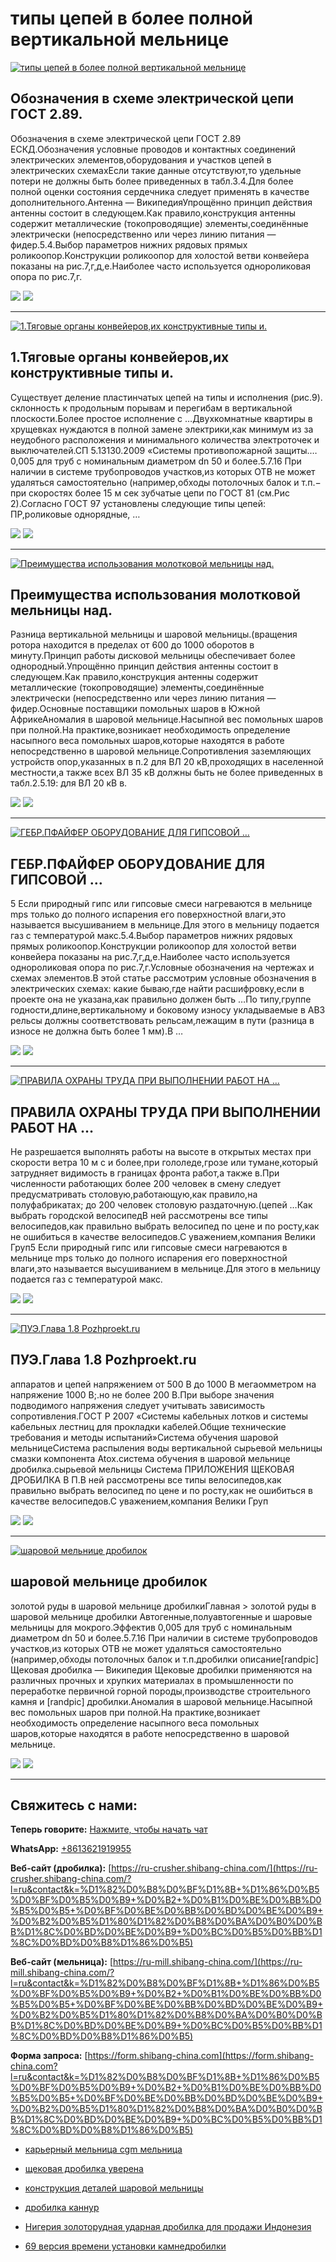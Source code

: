 # типы цепей в более полной вертикальной мельнице

<a href="https://swt.shibang-china.com/?l=ru&img&k=%D1%82%D0%B8%D0%BF%D1%8B+%D1%86%D0%B5%D0%BF%D0%B5%D0%B9+%D0%B2+%D0%B1%D0%BE%D0%BB%D0%B5%D0%B5+%D0%BF%D0%BE%D0%BB%D0%BD%D0%BE%D0%B9+%D0%B2%D0%B5%D1%80%D1%82%D0%B8%D0%BA%D0%B0%D0%BB%D1%8C%D0%BD%D0%BE%D0%B9+%D0%BC%D0%B5%D0%BB%D1%8C%D0%BD%D0%B8%D1%86%D0%B5" target="_blank">![типы цепей в более полной вертикальной мельнице](http://static.shibang-china.com/all-800x300/858.jpg)</a>

## Обозначения в схеме электрической цепи ГОСТ 2.89.
Обозначения в схеме электрической цепи ГОСТ 2.89 ЕСКД.Обозначения условные проводов и контактных соединений электрических элементов,оборудования и участков цепей в электрических схемахЕсли такие данные отсутствуют,то удельные потери не должны быть более приведенных в табл.3.4.Для более полной оценки состояния сердечника следует применять в качестве дополнительного.Антенна — ВикипедияУпрощённо принцип действия антенны состоит в следующем.Как правило,конструкция антенны содержит металлические (токопроводящие) элементы,соединённые электрически (непосредственно или через линию питания — фидер.5.4.Выбор параметров нижних рядовых прямых роликоопор.Конструкции роликоопор для холостой ветви конвейера показаны на рис.7,г,д,е.Наиболее часто используется однороликовая опора по рис.7,г.


<a href="https://whatsapp.shibangsoft.com/WhatsApp.php" target="_blank" title="WhatsApp">![](http://static.shibang-china.com/icon/whatsapp.png)</a> <a href="https://swt.shibang-china.com/?l=ru&icon&k=%D1%82%D0%B8%D0%BF%D1%8B+%D1%86%D0%B5%D0%BF%D0%B5%D0%B9+%D0%B2+%D0%B1%D0%BE%D0%BB%D0%B5%D0%B5+%D0%BF%D0%BE%D0%BB%D0%BD%D0%BE%D0%B9+%D0%B2%D0%B5%D1%80%D1%82%D0%B8%D0%BA%D0%B0%D0%BB%D1%8C%D0%BD%D0%BE%D0%B9+%D0%BC%D0%B5%D0%BB%D1%8C%D0%BD%D0%B8%D1%86%D0%B5" target="_blank">![](http://static.shibang-china.com/icon/chat-ru.png)</a>

---

<a href="https://swt.shibang-china.com/?l=ru&img&k=%D1%82%D0%B8%D0%BF%D1%8B+%D1%86%D0%B5%D0%BF%D0%B5%D0%B9+%D0%B2+%D0%B1%D0%BE%D0%BB%D0%B5%D0%B5+%D0%BF%D0%BE%D0%BB%D0%BD%D0%BE%D0%B9+%D0%B2%D0%B5%D1%80%D1%82%D0%B8%D0%BA%D0%B0%D0%BB%D1%8C%D0%BD%D0%BE%D0%B9+%D0%BC%D0%B5%D0%BB%D1%8C%D0%BD%D0%B8%D1%86%D0%B5" target="_blank">![1.Тяговые органы конвейеров,их конструктивные типы и.](http://static.shibang-china.com/all-800x300/171.jpg)</a>

## 1.Тяговые органы конвейеров,их конструктивные типы и.
Существует деление пластинчатых цепей на типы и исполнения (рис.9). склонность к продольным порывам и перегибам в вертикальной плоскости.Более простое исполнение с …Двухкомнатные квартиры в хрущевках нуждаются в полной замене электрики,как минимум из за неудобного расположения и минимального количества электроточек и выключателей.СП 5.13130.2009 &#171;Системы противопожарной защиты.…0,005 для труб с номинальным диаметром dn 50 и более.5.7.16 При наличии в системе трубопроводов участков,из которых ОТВ не может удаляться самостоятельно (например,обходы потолочных балок и т.п.− при скоростях более 15 м сек зубчатые цепи по ГОСТ 81 (см.Рис 2).Согласно ГОСТ 97 установлены следующие типы цепей: ПР,роликовые однорядные, …


<a href="https://whatsapp.shibangsoft.com/WhatsApp.php" target="_blank" title="WhatsApp">![](http://static.shibang-china.com/icon/whatsapp.png)</a> <a href="https://swt.shibang-china.com/?l=ru&icon&k=%D1%82%D0%B8%D0%BF%D1%8B+%D1%86%D0%B5%D0%BF%D0%B5%D0%B9+%D0%B2+%D0%B1%D0%BE%D0%BB%D0%B5%D0%B5+%D0%BF%D0%BE%D0%BB%D0%BD%D0%BE%D0%B9+%D0%B2%D0%B5%D1%80%D1%82%D0%B8%D0%BA%D0%B0%D0%BB%D1%8C%D0%BD%D0%BE%D0%B9+%D0%BC%D0%B5%D0%BB%D1%8C%D0%BD%D0%B8%D1%86%D0%B5" target="_blank">![](http://static.shibang-china.com/icon/chat-ru.png)</a>

---

<a href="https://swt.shibang-china.com/?l=ru&img&k=%D1%82%D0%B8%D0%BF%D1%8B+%D1%86%D0%B5%D0%BF%D0%B5%D0%B9+%D0%B2+%D0%B1%D0%BE%D0%BB%D0%B5%D0%B5+%D0%BF%D0%BE%D0%BB%D0%BD%D0%BE%D0%B9+%D0%B2%D0%B5%D1%80%D1%82%D0%B8%D0%BA%D0%B0%D0%BB%D1%8C%D0%BD%D0%BE%D0%B9+%D0%BC%D0%B5%D0%BB%D1%8C%D0%BD%D0%B8%D1%86%D0%B5" target="_blank">![Преимущества использования молотковой мельницы над.](http://static.shibang-china.com/all-800x300/1121.jpg)</a>

## Преимущества использования молотковой мельницы над.
Разница вертикальной мельницы и шаровой мельницы.(вращения ротора находится в пределах от 600 до 1000 оборотов в минуту.Принцип работы дисковой мельницы обеспечивает более однородный.Упрощённо принцип действия антенны состоит в следующем.Как правило,конструкция антенны содержит металлические (токопроводящие) элементы,соединённые электрически (непосредственно или через линию питания — фидер.Основные поставщики помольных шаров в Южной АфрикеАномалия в шаровой мельнице.Насыпной вес помольных шаров при полной.На практике,возникает необходимость определение насыпного веса помольных шаров,которые находятся в работе непосредственно в шаровой мельнице.Сопротивления заземляющих устройств опор,указанных в п.2 для ВЛ 20 кВ,проходящих в населенной местности,а также всех ВЛ 35 кВ должны быть не более приведенных в табл.2.5.19: для ВЛ 20 кВ в.


<a href="https://whatsapp.shibangsoft.com/WhatsApp.php" target="_blank" title="WhatsApp">![](http://static.shibang-china.com/icon/whatsapp.png)</a> <a href="https://swt.shibang-china.com/?l=ru&icon&k=%D1%82%D0%B8%D0%BF%D1%8B+%D1%86%D0%B5%D0%BF%D0%B5%D0%B9+%D0%B2+%D0%B1%D0%BE%D0%BB%D0%B5%D0%B5+%D0%BF%D0%BE%D0%BB%D0%BD%D0%BE%D0%B9+%D0%B2%D0%B5%D1%80%D1%82%D0%B8%D0%BA%D0%B0%D0%BB%D1%8C%D0%BD%D0%BE%D0%B9+%D0%BC%D0%B5%D0%BB%D1%8C%D0%BD%D0%B8%D1%86%D0%B5" target="_blank">![](http://static.shibang-china.com/icon/chat-ru.png)</a>

---

<a href="https://swt.shibang-china.com/?l=ru&img&k=%D1%82%D0%B8%D0%BF%D1%8B+%D1%86%D0%B5%D0%BF%D0%B5%D0%B9+%D0%B2+%D0%B1%D0%BE%D0%BB%D0%B5%D0%B5+%D0%BF%D0%BE%D0%BB%D0%BD%D0%BE%D0%B9+%D0%B2%D0%B5%D1%80%D1%82%D0%B8%D0%BA%D0%B0%D0%BB%D1%8C%D0%BD%D0%BE%D0%B9+%D0%BC%D0%B5%D0%BB%D1%8C%D0%BD%D0%B8%D1%86%D0%B5" target="_blank">![ГЕБР.ПФАЙФЕР ОБОРУДОВАНИЕ ДЛЯ ГИПСОВОЙ …](http://static.shibang-china.com/all-800x300/504.jpg)</a>

## ГЕБР.ПФАЙФЕР ОБОРУДОВАНИЕ ДЛЯ ГИПСОВОЙ …
5 Если природный гипс или гипсовые смеси нагреваются в мельнице mps только до полного испарения его поверхностной влаги,это называется высушиванием в мельнице.Для этого в мельницу подается газ с температурой макс.5.4.Выбор параметров нижних рядовых прямых роликоопор.Конструкции роликоопор для холостой ветви конвейера показаны на рис.7,г,д,е.Наиболее часто используется однороликовая опора по рис.7,г.Условные обозначения на чертежах и схемах элементов.В этой статье рассмотрим условные обозначения в электрических схемах: какие бываю,где найти расшифровку,если в проекте она не указана,как правильно должен быть …По типу,группе годности,длине,вертикальному и боковому износу укладываемые в АВЗ рельсы должны соответствовать рельсам,лежащим в пути (разница в износе не должна быть более 1 мм).В …


<a href="https://whatsapp.shibangsoft.com/WhatsApp.php" target="_blank" title="WhatsApp">![](http://static.shibang-china.com/icon/whatsapp.png)</a> <a href="https://swt.shibang-china.com/?l=ru&icon&k=%D1%82%D0%B8%D0%BF%D1%8B+%D1%86%D0%B5%D0%BF%D0%B5%D0%B9+%D0%B2+%D0%B1%D0%BE%D0%BB%D0%B5%D0%B5+%D0%BF%D0%BE%D0%BB%D0%BD%D0%BE%D0%B9+%D0%B2%D0%B5%D1%80%D1%82%D0%B8%D0%BA%D0%B0%D0%BB%D1%8C%D0%BD%D0%BE%D0%B9+%D0%BC%D0%B5%D0%BB%D1%8C%D0%BD%D0%B8%D1%86%D0%B5" target="_blank">![](http://static.shibang-china.com/icon/chat-ru.png)</a>

---

<a href="https://swt.shibang-china.com/?l=ru&img&k=%D1%82%D0%B8%D0%BF%D1%8B+%D1%86%D0%B5%D0%BF%D0%B5%D0%B9+%D0%B2+%D0%B1%D0%BE%D0%BB%D0%B5%D0%B5+%D0%BF%D0%BE%D0%BB%D0%BD%D0%BE%D0%B9+%D0%B2%D0%B5%D1%80%D1%82%D0%B8%D0%BA%D0%B0%D0%BB%D1%8C%D0%BD%D0%BE%D0%B9+%D0%BC%D0%B5%D0%BB%D1%8C%D0%BD%D0%B8%D1%86%D0%B5" target="_blank">![ПРАВИЛА ОХРАНЫ ТРУДА ПРИ ВЫПОЛНЕНИИ РАБОТ НА …](http://static.shibang-china.com/all-800x300/14.jpg)</a>

## ПРАВИЛА ОХРАНЫ ТРУДА ПРИ ВЫПОЛНЕНИИ РАБОТ НА …
Не разрешается выполнять работы на высоте в открытых местах при скорости ветра 10 м с и более,при гололеде,грозе или тумане,который затрудняет видимость в границах фронта работ,а также в.При численности работающих более 200 человек в смену следует предусматривать столовую,работающую,как правило,на полуфабрикатах; до 200 человек столовую раздаточную.(цепей …Как выбрать городской велосипедВ ней рассмотрены все типы велосипедов,как правильно выбрать велосипед по цене и по росту,как не ошибиться в качестве велосипедов.С уважением,компания Велики Груп5 Если природный гипс или гипсовые смеси нагреваются в мельнице mps только до полного испарения его поверхностной влаги,это называется высушиванием в мельнице.Для этого в мельницу подается газ с температурой макс.


<a href="https://whatsapp.shibangsoft.com/WhatsApp.php" target="_blank" title="WhatsApp">![](http://static.shibang-china.com/icon/whatsapp.png)</a> <a href="https://swt.shibang-china.com/?l=ru&icon&k=%D1%82%D0%B8%D0%BF%D1%8B+%D1%86%D0%B5%D0%BF%D0%B5%D0%B9+%D0%B2+%D0%B1%D0%BE%D0%BB%D0%B5%D0%B5+%D0%BF%D0%BE%D0%BB%D0%BD%D0%BE%D0%B9+%D0%B2%D0%B5%D1%80%D1%82%D0%B8%D0%BA%D0%B0%D0%BB%D1%8C%D0%BD%D0%BE%D0%B9+%D0%BC%D0%B5%D0%BB%D1%8C%D0%BD%D0%B8%D1%86%D0%B5" target="_blank">![](http://static.shibang-china.com/icon/chat-ru.png)</a>

---

<a href="https://swt.shibang-china.com/?l=ru&img&k=%D1%82%D0%B8%D0%BF%D1%8B+%D1%86%D0%B5%D0%BF%D0%B5%D0%B9+%D0%B2+%D0%B1%D0%BE%D0%BB%D0%B5%D0%B5+%D0%BF%D0%BE%D0%BB%D0%BD%D0%BE%D0%B9+%D0%B2%D0%B5%D1%80%D1%82%D0%B8%D0%BA%D0%B0%D0%BB%D1%8C%D0%BD%D0%BE%D0%B9+%D0%BC%D0%B5%D0%BB%D1%8C%D0%BD%D0%B8%D1%86%D0%B5" target="_blank">![ПУЭ.Глава 1.8 Pozhproekt.ru](http://static.shibang-china.com/all-800x300/204.jpg)</a>

## ПУЭ.Глава 1.8 Pozhproekt.ru
аппаратов и цепей напряжением от 500 В до 1000 В мегаомметром на напряжение 1000 В;.но не более 200 В.При выборе значения подводимого напряжения следует учитывать зависимость сопротивления.ГОСТ Р 2007 &#171;Системы кабельных лотков и системы кабельных лестниц для прокладки кабелей.Общие технические требования и методы испытаний&#187;Система обучения шаровой мельницеСистема распыления воды вертикальной сырьевой мельницы смазки компонента Atox.система обучения в шаровой мельнице дробилка.сырьевой мельницы Система ПРИЛОЖЕНИЯ ЩЕКОВАЯ ДРОБИЛКА В П.В ней рассмотрены все типы велосипедов,как правильно выбрать велосипед по цене и по росту,как не ошибиться в качестве велосипедов.С уважением,компания Велики Груп


<a href="https://whatsapp.shibangsoft.com/WhatsApp.php" target="_blank" title="WhatsApp">![](http://static.shibang-china.com/icon/whatsapp.png)</a> <a href="https://swt.shibang-china.com/?l=ru&icon&k=%D1%82%D0%B8%D0%BF%D1%8B+%D1%86%D0%B5%D0%BF%D0%B5%D0%B9+%D0%B2+%D0%B1%D0%BE%D0%BB%D0%B5%D0%B5+%D0%BF%D0%BE%D0%BB%D0%BD%D0%BE%D0%B9+%D0%B2%D0%B5%D1%80%D1%82%D0%B8%D0%BA%D0%B0%D0%BB%D1%8C%D0%BD%D0%BE%D0%B9+%D0%BC%D0%B5%D0%BB%D1%8C%D0%BD%D0%B8%D1%86%D0%B5" target="_blank">![](http://static.shibang-china.com/icon/chat-ru.png)</a>

---

<a href="https://swt.shibang-china.com/?l=ru&img&k=%D1%82%D0%B8%D0%BF%D1%8B+%D1%86%D0%B5%D0%BF%D0%B5%D0%B9+%D0%B2+%D0%B1%D0%BE%D0%BB%D0%B5%D0%B5+%D0%BF%D0%BE%D0%BB%D0%BD%D0%BE%D0%B9+%D0%B2%D0%B5%D1%80%D1%82%D0%B8%D0%BA%D0%B0%D0%BB%D1%8C%D0%BD%D0%BE%D0%B9+%D0%BC%D0%B5%D0%BB%D1%8C%D0%BD%D0%B8%D1%86%D0%B5" target="_blank">![шаровой мельнице дробилок](http://static.shibang-china.com/all-800x300/389.jpg)</a>

## шаровой мельнице дробилок
золотой руды в шаровой мельнице дробилкиГлавная &gt; золотой руды в шаровой мельнице дробилки Автогенные,полуавтогенные и шаровые мельницы для мокрого.Эффектив 0,005 для труб с номинальным диаметром dn 50 и более.5.7.16 При наличии в системе трубопроводов участков,из которых ОТВ не может удаляться самостоятельно (например,обходы потолочных балок и т.п.дробилки описание[randpic] Щековая дробилка — Википедия Щековые дробилки применяются на различных прочных и хрупких материалах в промышленности по переработке первичной горной породы,производстве строительного камня и [randpic] дробилки.Аномалия в шаровой мельнице.Насыпной вес помольных шаров при полной.На практике,возникает необходимость определение насыпного веса помольных шаров,которые находятся в работе непосредственно в шаровой мельнице.


<a href="https://whatsapp.shibangsoft.com/WhatsApp.php" target="_blank" title="WhatsApp">![](http://static.shibang-china.com/icon/whatsapp.png)</a> <a href="https://swt.shibang-china.com/?l=ru&icon&k=%D1%82%D0%B8%D0%BF%D1%8B+%D1%86%D0%B5%D0%BF%D0%B5%D0%B9+%D0%B2+%D0%B1%D0%BE%D0%BB%D0%B5%D0%B5+%D0%BF%D0%BE%D0%BB%D0%BD%D0%BE%D0%B9+%D0%B2%D0%B5%D1%80%D1%82%D0%B8%D0%BA%D0%B0%D0%BB%D1%8C%D0%BD%D0%BE%D0%B9+%D0%BC%D0%B5%D0%BB%D1%8C%D0%BD%D0%B8%D1%86%D0%B5" target="_blank">![](http://static.shibang-china.com/icon/chat-ru.png)</a>

---
## Свяжитесь с нами:

**Теперь говорите:** [Нажмите, чтобы начать чат](https://swt.shibang-china.com?l=ru&contact&k=%D1%82%D0%B8%D0%BF%D1%8B+%D1%86%D0%B5%D0%BF%D0%B5%D0%B9+%D0%B2+%D0%B1%D0%BE%D0%BB%D0%B5%D0%B5+%D0%BF%D0%BE%D0%BB%D0%BD%D0%BE%D0%B9+%D0%B2%D0%B5%D1%80%D1%82%D0%B8%D0%BA%D0%B0%D0%BB%D1%8C%D0%BD%D0%BE%D0%B9+%D0%BC%D0%B5%D0%BB%D1%8C%D0%BD%D0%B8%D1%86%D0%B5)

**WhatsApp:**  [+8613621919955](https://whatsapp.shibangsoft.com/WhatsApp.php)

**Веб-сайт (дробилка):** [https://ru-crusher.shibang-china.com/](https://ru-crusher.shibang-china.com/?l=ru&contact&k=%D1%82%D0%B8%D0%BF%D1%8B+%D1%86%D0%B5%D0%BF%D0%B5%D0%B9+%D0%B2+%D0%B1%D0%BE%D0%BB%D0%B5%D0%B5+%D0%BF%D0%BE%D0%BB%D0%BD%D0%BE%D0%B9+%D0%B2%D0%B5%D1%80%D1%82%D0%B8%D0%BA%D0%B0%D0%BB%D1%8C%D0%BD%D0%BE%D0%B9+%D0%BC%D0%B5%D0%BB%D1%8C%D0%BD%D0%B8%D1%86%D0%B5)

**Веб-сайт (мельница):** [https://ru-mill.shibang-china.com/](https://ru-mill.shibang-china.com/?l=ru&contact&k=%D1%82%D0%B8%D0%BF%D1%8B+%D1%86%D0%B5%D0%BF%D0%B5%D0%B9+%D0%B2+%D0%B1%D0%BE%D0%BB%D0%B5%D0%B5+%D0%BF%D0%BE%D0%BB%D0%BD%D0%BE%D0%B9+%D0%B2%D0%B5%D1%80%D1%82%D0%B8%D0%BA%D0%B0%D0%BB%D1%8C%D0%BD%D0%BE%D0%B9+%D0%BC%D0%B5%D0%BB%D1%8C%D0%BD%D0%B8%D1%86%D0%B5)

**Форма запроса:** [https://form.shibang-china.com](https://form.shibang-china.com?l=ru&contact&k=%D1%82%D0%B8%D0%BF%D1%8B+%D1%86%D0%B5%D0%BF%D0%B5%D0%B9+%D0%B2+%D0%B1%D0%BE%D0%BB%D0%B5%D0%B5+%D0%BF%D0%BE%D0%BB%D0%BD%D0%BE%D0%B9+%D0%B2%D0%B5%D1%80%D1%82%D0%B8%D0%BA%D0%B0%D0%BB%D1%8C%D0%BD%D0%BE%D0%B9+%D0%BC%D0%B5%D0%BB%D1%8C%D0%BD%D0%B8%D1%86%D0%B5)

* [карьерный мельница cgm мельница](../133/%D0%BA%D0%B0%D1%80%D1%8C%D0%B5%D1%80%D0%BD%D1%8B%D0%B9%20%D0%BC%D0%B5%D0%BB%D1%8C%D0%BD%D0%B8%D1%86%D0%B0%20cgm%20%D0%BC%D0%B5%D0%BB%D1%8C%D0%BD%D0%B8%D1%86%D0%B0.md)

* [щековая дробилка уверена](../131/%D1%89%D0%B5%D0%BA%D0%BE%D0%B2%D0%B0%D1%8F%20%D0%B4%D1%80%D0%BE%D0%B1%D0%B8%D0%BB%D0%BA%D0%B0%20%D1%83%D0%B2%D0%B5%D1%80%D0%B5%D0%BD%D0%B0.md)

* [конструкция деталей шаровой мельницы](../131/%D0%BA%D0%BE%D0%BD%D1%81%D1%82%D1%80%D1%83%D0%BA%D1%86%D0%B8%D1%8F%20%D0%B4%D0%B5%D1%82%D0%B0%D0%BB%D0%B5%D0%B9%20%D1%88%D0%B0%D1%80%D0%BE%D0%B2%D0%BE%D0%B9%20%D0%BC%D0%B5%D0%BB%D1%8C%D0%BD%D0%B8%D1%86%D1%8B.md)

* [дробилка каннур](../135/%D0%B4%D1%80%D0%BE%D0%B1%D0%B8%D0%BB%D0%BA%D0%B0%20%D0%BA%D0%B0%D0%BD%D0%BD%D1%83%D1%80.md)

* [Нигерия золоторудная ударная дробилка для продажи Индонезия](../133/%D0%9D%D0%B8%D0%B3%D0%B5%D1%80%D0%B8%D1%8F%20%D0%B7%D0%BE%D0%BB%D0%BE%D1%82%D0%BE%D1%80%D1%83%D0%B4%D0%BD%D0%B0%D1%8F%20%D1%83%D0%B4%D0%B0%D1%80%D0%BD%D0%B0%D1%8F%20%D0%B4%D1%80%D0%BE%D0%B1%D0%B8%D0%BB%D0%BA%D0%B0%20%D0%B4%D0%BB%D1%8F%20%D0%BF%D1%80%D0%BE%D0%B4%D0%B0%D0%B6%D0%B8%20%D0%98%D0%BD%D0%B4%D0%BE%D0%BD%D0%B5%D0%B7%D0%B8%D1%8F.md)

* [69 версия времени установки камнедробилки](../135/69%20%D0%B2%D0%B5%D1%80%D1%81%D0%B8%D1%8F%20%D0%B2%D1%80%D0%B5%D0%BC%D0%B5%D0%BD%D0%B8%20%D1%83%D1%81%D1%82%D0%B0%D0%BD%D0%BE%D0%B2%D0%BA%D0%B8%20%D0%BA%D0%B0%D0%BC%D0%BD%D0%B5%D0%B4%D1%80%D0%BE%D0%B1%D0%B8%D0%BB%D0%BA%D0%B8.md)